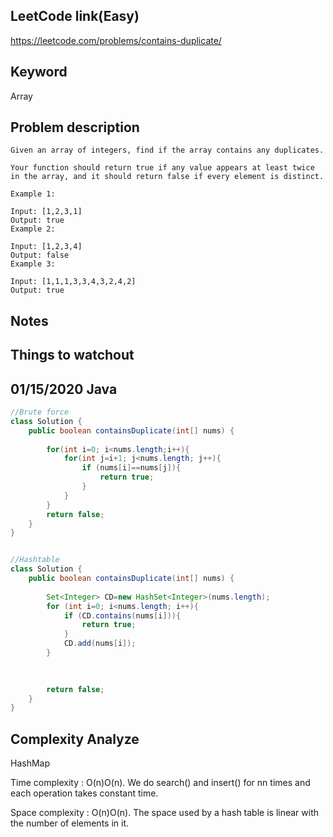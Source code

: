 ## LeetCode link(Easy)
https://leetcode.com/problems/contains-duplicate/

## Keyword
Array

## Problem description
```
Given an array of integers, find if the array contains any duplicates.

Your function should return true if any value appears at least twice in the array, and it should return false if every element is distinct.

Example 1:

Input: [1,2,3,1]
Output: true
Example 2:

Input: [1,2,3,4]
Output: false
Example 3:

Input: [1,1,1,3,3,4,3,2,4,2]
Output: true
```



## Notes


## Things to watchout

## 01/15/2020  Java

```java
//Brute force
class Solution {
    public boolean containsDuplicate(int[] nums) {
        
        for(int i=0; i<nums.length;i++){
            for(int j=i+1; j<nums.length; j++){
                if (nums[i]==nums[j]){
                    return true;
                }
            }
        }
        return false;
    }
}


//Hashtable
class Solution {
    public boolean containsDuplicate(int[] nums) {
        
        Set<Integer> CD=new HashSet<Integer>(nums.length);
        for (int i=0; i<nums.length; i++){
            if (CD.contains(nums[i])){
                return true;
            }
            CD.add(nums[i]);
        }
        
        

        return false;
    }
}
```
## Complexity Analyze
HashMap

Time complexity : O(n)O(n). We do search() and insert() for nn times and each operation takes constant time.

Space complexity : O(n)O(n). The space used by a hash table is linear with the number of elements in it.
